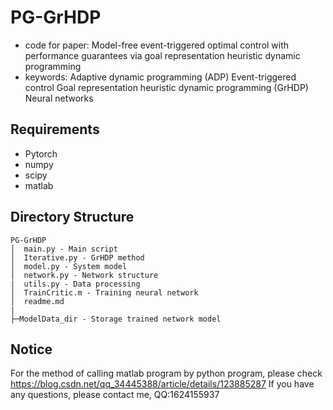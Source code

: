 # PG-GrHDP 
* code for paper: Model-free event-triggered optimal control with performance guarantees via goal representation heuristic dynamic programming
* keywords: Adaptive dynamic programming (ADP) Event-triggered control Goal representation heuristic dynamic programming (GrHDP) Neural networks
## Requirements
* Pytorch
* numpy
* scipy
* matlab
## Directory Structure
```
PG-GrHDP
│  main.py - Main script
│  Iterative.py - GrHDP method 
│  model.py - System model
│  network.py - Network structure
|  utils.py - Data processing
│  TrainCritic.m - Training neural network
│  readme.md
|
├─ModelData_dir - Storage trained network model
```
## Notice
For the method of calling matlab program by python program, please check https://blog.csdn.net/qq_34445388/article/details/123885287
If you have any questions, please contact me, QQ:1624155937
